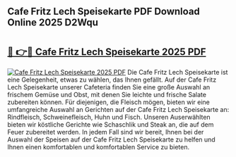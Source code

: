 ## Cafe Fritz Lech Speisekarte PDF Download Online 2025 D2Wqu

# <h2><a href="http://gc9m63.nevu.top/?p=Cafe+Fritz+Lech+Speisekarte">🔗 👉🔴 Cafe Fritz Lech Speisekarte 2025 PDF</a></h2>

[![Cafe Fritz Lech Speisekarte 2025 PDF](https://i.imgur.com/dBaPXMq.png)](http://gc9m63.nevu.top/?p=Cafe+Fritz+Lech+Speisekarte)
Die Cafe Fritz Lech Speisekarte ist eine Gelegenheit, etwas zu wählen, das Ihnen gefällt. Auf der Cafe Fritz Lech Speisekarte unserer Cafeteria finden Sie eine große Auswahl an frischem Gemüse und Obst, mit denen Sie leichte und frische Salate zubereiten können. Für diejenigen, die Fleisch mögen, bieten wir eine umfangreiche Auswahl an Gerichten auf der Cafe Fritz Lech Speisekarte an: Rindfleisch, Schweinefleisch, Huhn und Fisch. Unseren Auserwählten bieten wir köstliche Gerichte wie Schaschlik und Steak an, die auf dem Feuer zubereitet werden. In jedem Fall sind wir bereit, Ihnen bei der Auswahl der Speisen auf der Cafe Fritz Lech Speisekarte zu helfen und Ihnen einen komfortablen und komfortablen Service zu bieten.
